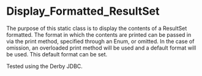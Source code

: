 # Display_Formatted_ResultSet
The purpose of this static class is to display the contents of a ResultSet formatted. The format in which the contents are printed can be passed in via the print method, specified through an Enum, or omitted. In the case of omission, an overloaded print method will be used and a default format will be used. This default format can be set.

Tested using the Derby JDBC.
